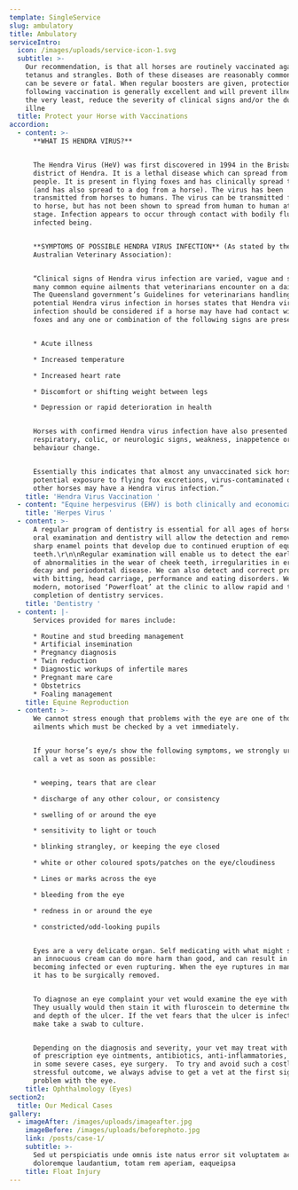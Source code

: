 ```yaml
---
template: SingleService
slug: ambulatory
title: Ambulatory
serviceIntro:
  icon: /images/uploads/service-icon-1.svg
  subtitle: >-
    Our recommendation, is that all horses are routinely vaccinated against
    tetanus and strangles. Both of these diseases are reasonably common and both
    can be severe or fatal. When regular boosters are given, protection
    following vaccination is generally excellent and will prevent illness or at
    the very least, reduce the severity of clinical signs and/or the duration of
    illne
  title: Protect your Horse with Vaccinations
accordion:
  - content: >-
      **WHAT IS HENDRA VIRUS?**


      The Hendra Virus (HeV) was first discovered in 1994 in the Brisbane
      district of Hendra. It is a lethal disease which can spread from horses to
      people. It is present in flying foxes and has clinically spread to horses
      (and has also spread to a dog from a horse). The virus has been
      transmitted from horses to humans. The virus can be transmitted from horse
      to horse, but has not been shown to spread from human to human at this
      stage. Infection appears to occur through contact with bodily fluids of an
      infected being.


      **SYMPTOMS OF POSSIBLE HENDRA VIRUS INFECTION** (As stated by the
      Australian Veterinary Association):


      “Clinical signs of Hendra virus infection are varied, vague and similar to
      many common equine ailments that veterinarians encounter on a daily basis.
      The Queensland government’s Guidelines for veterinarians handling
      potential Hendra virus infection in horses states that Hendra virus
      infection should be considered if a horse may have had contact with flying
      foxes and any one or combination of the following signs are present:


      * Acute illness

      * Increased temperature

      * Increased heart rate

      * Discomfort or shifting weight between legs

      * Depression or rapid deterioration in health


      Horses with confirmed Hendra virus infection have also presented with
      respiratory, colic, or neurologic signs, weakness, inappetence or
      behaviour change.


      Essentially this indicates that almost any unvaccinated sick horse with
      potential exposure to flying fox excretions, virus-contaminated objects or
      other horses may have a Hendra virus infection.”
    title: 'Hendra Virus Vaccination '
  - content: "Equine herpesvirus (EHV) is both clinically and economically important worldwide. Currently there are nine different herpesviruses that are recognised (EHV-1 to EHV-9). However, the most significant types are EHV-1 and EHV-4.\r\n\n \r\n\nThe virus is endemic within the horse population in most countries throughout the world. EHV-1 is the most significant of the equine herpesviruses, as it is responsible for causing respiratory disease, abortion (including outbreaks), early neonatal death of foals and neurologic disease. However, EHV-4 is also associated with respiratory disease and, less commonly, abortion. In any given outbreak of EHV, clinical signs are usually limited to one manifestation of the disease."
    title: 'Herpes Virus '
  - content: >-
      A regular program of dentistry is essential for all ages of horse. Regular
      oral examination and dentistry will allow the detection and removal of
      sharp enamel points that develop due to continued eruption of equine
      teeth.\r\n\nRegular examination will enable us to detect the early signs
      of abnormalities in the wear of cheek teeth, irregularities in eruption,
      decay and periodontal disease. We can also detect and correct problems
      with bitting, head carriage, performance and eating disorders. We use a
      modern, motorised ‘Powerfloat’ at the clinic to allow rapid and thorough
      completion of dentistry services.
    title: 'Dentistry '
  - content: |-
      Services provided for mares include:

      * Routine and stud breeding management
      * Artificial insemination
      * Pregnancy diagnosis
      * Twin reduction
      * Diagnostic workups of infertile mares
      * Pregnant mare care
      * Obstetrics
      * Foaling management
    title: Equine Reproduction
  - content: >-
      We cannot stress enough that problems with the eye are one of those
      ailments which must be checked by a vet immediately.


      If your horse’s eye/s show the following symptoms, we strongly urge you to
      call a vet as soon as possible:


      * weeping, tears that are clear

      * discharge of any other colour, or consistency

      * swelling of or around the eye

      * sensitivity to light or touch

      * blinking strangley, or keeping the eye closed

      * white or other coloured spots/patches on the eye/cloudiness

      * Lines or marks across the eye

      * bleeding from the eye

      * redness in or around the eye

      * constricted/odd-looking pupils


      Eyes are a very delicate organ. Self medicating with what might seem like
      an innocuous cream can do more harm than good, and can result in the eye
      becoming infected or even rupturing. When the eye ruptures in many cases
      it has to be surgically removed.


      To diagnose an eye complaint your vet would examine the eye with a light.
      They usually would then stain it with fluroscein to determine the severity
      and depth of the ulcer. If the vet fears that the ulcer is infected they
      make take a swab to culture.


      Depending on the diagnosis and severity, your vet may treat with a number
      of prescription eye ointments, antibiotics, anti-inflammatories, and even
      in some severe cases, eye surgery.  To try and avoid such a costly and
      stressful outcome, we always advise to get a vet at the first sign of a
      problem with the eye.
    title: Ophthalmology (Eyes)
section2:
  title: Our Medical Cases
gallery:
  - imageAfter: /images/uploads/imageafter.jpg
    imageBefore: /images/uploads/beforephoto.jpg
    link: /posts/case-1/
    subtitle: >-
      Sed ut perspiciatis unde omnis iste natus error sit voluptatem accusantium
      doloremque laudantium, totam rem aperiam, eaqueipsa
    title: Float Injury
---
```


